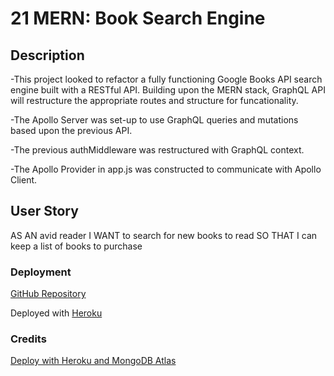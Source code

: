 # 21 MERN: Book Search Engine

## Description

-This project looked to refactor a fully functioning Google Books API search engine built with a RESTful API. Building upon the MERN stack, GraphQL API will restructure the appropriate routes and structure for funcationality. 

-The Apollo Server was set-up to use GraphQL queries and mutations based upon the previous API.

-The previous authMiddleware was restructured with GraphQL context.

-The Apollo Provider in app.js was constructed to communicate with Apollo Client.

## User Story

AS AN avid reader
I WANT to search for new books to read
SO THAT I can keep a list of books to purchase

### Deployment

[GitHub Repository](https://github.com/anuffisenough/Book_Search_Engine_MERN)

Deployed with [Heroku](https://book-search-engine-project.herokuapp.com/)

### Credits

[Deploy with Heroku and MongoDB Atlas](https://coding-boot-camp.github.io/full-stack/mongodb/deploy-with-heroku-and-mongodb-atlas)


